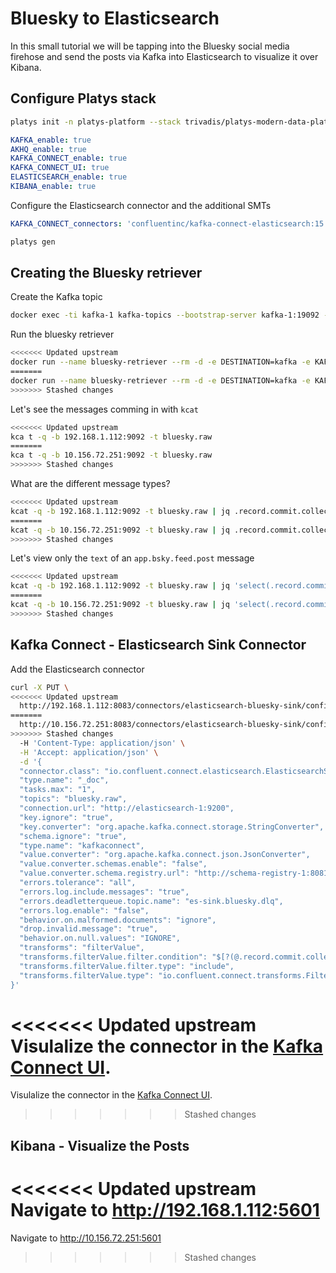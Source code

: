 # Bluesky to Elasticsearch

In this small tutorial we will be tapping into the Bluesky social media firehose and send the posts via Kafka into Elasticsearch to visualize it over Kibana.

## Configure Platys stack

```bash
platys init -n platys-platform --stack trivadis/platys-modern-data-platform --stack-version develop -f  --structure flat
```

```yaml
KAFKA_enable: true
AKHQ_enable: true
KAFKA_CONNECT_enable: true
KAFKA_CONNECT_UI: true
ELASTICSEARCH_enable: true
KIBANA_enable: true
```

Configure the Elasticsearch connector and the additional SMTs

```yaml
KAFKA_CONNECT_connectors: 'confluentinc/kafka-connect-elasticsearch:15.0.0,confluentinc/connect-transforms:latest'
```

```bash
platys gen
```

## Creating the Bluesky retriever

Create the Kafka topic

```bash
docker exec -ti kafka-1 kafka-topics --bootstrap-server kafka-1:19092 --create --topic bluesky.raw --replication-factor 3 --partitions 8
```

Run the bluesky retriever

```bash
<<<<<<< Updated upstream
docker run --name bluesky-retriever --rm -d -e DESTINATION=kafka -e KAFKA_BROKERS=192.168.1.112:9092 -e KAFKA_TOPIC=bluesky.raw ghcr.io/gschmutz/bluebird:latest
=======
docker run --name bluesky-retriever --rm -d -e DESTINATION=kafka -e KAFKA_BROKERS=10.156.72.251:9092 -e KAFKA_TOPIC=bluesky.raw ghcr.io/gschmutz/bluebird:latest
>>>>>>> Stashed changes
```

Let's see the messages comming in with `kcat` 

```bash
<<<<<<< Updated upstream
kca	t -q -b 192.168.1.112:9092 -t bluesky.raw
=======
kca	t -q -b 10.156.72.251:9092 -t bluesky.raw
>>>>>>> Stashed changes
```

What are the different message types?

```bash
<<<<<<< Updated upstream
kcat -q -b 192.168.1.112:9092 -t bluesky.raw | jq .record.commit.collection
=======
kcat -q -b 10.156.72.251:9092 -t bluesky.raw | jq .record.commit.collection
>>>>>>> Stashed changes
```

Let's view only the `text` of an `app.bsky.feed.post` message

```bash
<<<<<<< Updated upstream
kcat -q -b 192.168.1.112:9092 -t bluesky.raw | jq 'select(.record.commit.collection == "app.bsky.feed.post") | .record.commit.record.text'
=======
kcat -q -b 10.156.72.251:9092 -t bluesky.raw | jq 'select(.record.commit.collection == "app.bsky.feed.post") | .record.commit.record.text'
>>>>>>> Stashed changes
```

## Kafka Connect - Elasticsearch Sink Connector

Add the Elasticsearch connector

```bash
curl -X PUT \
<<<<<<< Updated upstream
  http://192.168.1.112:8083/connectors/elasticsearch-bluesky-sink/config \
=======
  http://10.156.72.251:8083/connectors/elasticsearch-bluesky-sink/config \
>>>>>>> Stashed changes
  -H 'Content-Type: application/json' \
  -H 'Accept: application/json' \
  -d '{
  "connector.class": "io.confluent.connect.elasticsearch.ElasticsearchSinkConnector",
  "type.name": "_doc",
  "tasks.max": "1",
  "topics": "bluesky.raw",
  "connection.url": "http://elasticsearch-1:9200",
  "key.ignore": "true",
  "key.converter": "org.apache.kafka.connect.storage.StringConverter",
  "schema.ignore": "true",
  "type.name": "kafkaconnect",
  "value.converter": "org.apache.kafka.connect.json.JsonConverter",
  "value.converter.schemas.enable": "false",
  "value.converter.schema.registry.url": "http://schema-registry-1:8081",
  "errors.tolerance": "all",
  "errors.log.include.messages": "true",
  "errors.deadletterqueue.topic.name": "es-sink.bluesky.dlq",
  "errors.log.enable": "false",
  "behavior.on.malformed.documents": "ignore",
  "drop.invalid.message": "true",
  "behavior.on.null.values": "IGNORE",
  "transforms": "filterValue",
  "transforms.filterValue.filter.condition": "$[?(@.record.commit.collection =~ /.*app.bsky.feed.post/)]",
  "transforms.filterValue.filter.type": "include",
  "transforms.filterValue.type": "io.confluent.connect.transforms.Filter$Value"  
}'
```

<<<<<<< Updated upstream
Visulalize the connector in the [Kafka Connect UI](http://192.168.1.112:28103/).
=======
Visulalize the connector in the [Kafka Connect UI](http://10.156.72.251:28103/).
>>>>>>> Stashed changes


## Kibana - Visualize the Posts

<<<<<<< Updated upstream
Navigate to <http://192.168.1.112:5601>
=======
Navigate to <http://10.156.72.251:5601>
>>>>>>> Stashed changes
